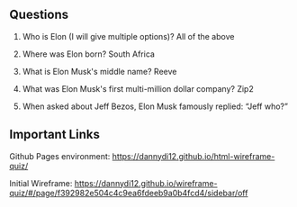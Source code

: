 ## Questions

1) Who is Elon (I will give multiple options)?
    All of the above

2) Where was Elon born?
    South Africa

3) What is Elon Musk's middle name?
    Reeve

4) What was Elon Musk's first multi-million dollar company?
    Zip2

5) When asked about Jeff Bezos, Elon Musk famously replied:
    “Jeff who?”

## Important Links

Github Pages environment: https://dannydi12.github.io/html-wireframe-quiz/

Initial Wireframe: https://dannydi12.github.io/wireframe-quiz/#/page/f392982e504c4c9ea6fdeeb9a0b4fcd4/sidebar/off
